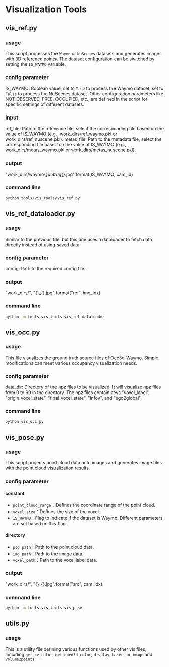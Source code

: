 # Visualization Tools
## vis_ref.py
### usage
This script processes the `Waymo` or `NuScenes` datasets and generates images with 3D reference points. The dataset configuration can be switched by setting the `IS_WAYMO` variable.

### config parameter
IS_WAYMO: Boolean value, set to `True` to process the Waymo dataset, set to `False` to process the NuScenes dataset.
Other configuration parameters like NOT_OBSERVED, FREE, OCCUPIED, etc., are defined in the script for specific settings of different datasets.

### input
ref_file: Path to the reference file, select the corresponding file based on the value of IS_WAYMO (e.g., work_dirs/ref_waymo.pkl or work_dirs/ref_nuscene.pkl).
metas_file: Path to the metadata file, select the corresponding file based on the value of IS_WAYMO (e.g., work_dirs/metas_waymo.pkl or work_dirs/metas_nuscene.pkl).

### output
"work_dirs/waymo{}_debug_{}.jpg".format(IS_WAYMO, cam_id)

### command line
```sh
python tools/vis_tools/vis_ref.py
```

## vis_ref_dataloader.py
### usage
Similar to the previous file, but this one uses a dataloader to fetch data directly instead of using saved data.

### config parameter
config: Path to the required config file.

### output
"work_dirs/", "{}_{}.jpg".format("ref", img_idx)

### command line
```sh
python -m tools.vis_tools.vis_ref_dataloader
```

## vis_occ.py

### usage
This file visualizes the ground truth source files of Occ3d-Waymo. Simple modifications can meet various occupancy visualization needs.


### config parameter
data_dir: Directory of the npz files to be visualized. It will visualize npz files from 0 to 99 in the directory. The npz files contain keys "voxel_label", "origin_voxel_state", "final_voxel_state", "infov", and "ego2global".

### command line
```sh
python vis_occ.py
```

## vis_pose.py

### usage
This script projects point cloud data onto images and generates image files with the point cloud visualization results.

### config parameter
#### constant

- `point_cloud_range`：Defines the coordinate range of the point cloud.
- `voxel_size`：Defines the size of the voxel.
- `IS_WAYMO`：Flag to indicate if the dataset is Waymo. Different parameters are set based on this flag.

#### directory
- `pcd_path`：Path to the point cloud data.
- `img_path`：Path to the image data.
- `voxel_path`：Path to the voxel label data.

### output
"work_dirs/", "{}_{}.jpg".format("src", cam_idx)

### command line
```sh
python -m tools.vis_tools.vis_pose
```

## utils.py

### usage
This is a utility file defining various functions used by other vis files, including `get_cv_color`, `get_open3d_color`, `display_laser_on_image` and `volume2points`
